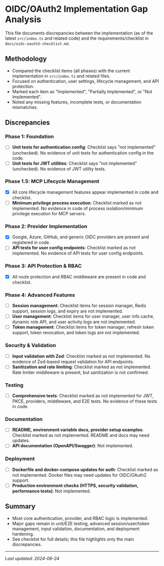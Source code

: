 # OIDC/OAuth2 Implementation Gap Analysis

This file documents discrepancies between the implementation (as of the latest `src/index.ts` and related code) and the requirements/checklist in `docs/oidc-oauth2-checklist.md`.

## Methodology
- Compared the checklist items (all phases) with the current implementation in `src/index.ts` and related files.
- Focused on authentication, user settings, lifecycle management, and API protection.
- Marked each item as "Implemented", "Partially Implemented", or "Not Implemented".
- Noted any missing features, incomplete tests, or documentation mismatches.

## Discrepancies

### Phase 1: Foundation
- [ ] **Unit tests for authentication config**: Checklist says "not implemented" (unchecked). No evidence of unit tests for authentication config in the code.
- [ ] **Unit tests for JWT utilities**: Checklist says "not implemented" (unchecked). No evidence of JWT utility tests.

### Phase 1.5: MCP Lifecycle Management
- [x] All core lifecycle management features appear implemented in code and checklist.
- [ ] **Minimum privilege process execution**: Checklist marked as not implemented. No evidence in code of process isolation/minimum privilege execution for MCP servers.

### Phase 2: Provider Implementation
- [x] Google, Azure, GitHub, and generic OIDC providers are present and registered in code.
- [ ] **API tests for user config endpoints**: Checklist marked as not implemented. No evidence of API tests for user config endpoints.

### Phase 3: API Protection & RBAC
- [x] All route protection and RBAC middleware are present in code and checklist.

### Phase 4: Advanced Features
- [ ] **Session management**: Checklist items for session manager, Redis support, session logs, and expiry are not implemented.
- [ ] **User management**: Checklist items for user manager, user info cache, dynamic role API, and user activity logs are not implemented.
- [ ] **Token management**: Checklist items for token manager, refresh token support, token revocation, and token logs are not implemented.

### Security & Validation
- [ ] **Input validation with Zod**: Checklist marked as not implemented. No evidence of Zod-based request validation for API endpoints.
- [ ] **Sanitization and rate limiting**: Checklist marked as not implemented. Rate limiter middleware is present, but sanitization is not confirmed.

### Testing
- [ ] **Comprehensive tests**: Checklist marked as not implemented for JWT, PKCE, providers, middleware, and E2E tests. No evidence of these tests in code.

### Documentation
- [ ] **README, environment variable docs, provider setup examples**: Checklist marked as not implemented. README and docs may need updates.
- [ ] **API documentation (OpenAPI/Swagger)**: Not implemented.

### Deployment
- [ ] **Dockerfile and docker-compose updates for auth**: Checklist marked as not implemented. Docker files may need updates for OIDC/OAuth2 support.
- [ ] **Production environment checks (HTTPS, security validation, performance tests)**: Not implemented.

## Summary
- Most core authentication, provider, and RBAC logic is implemented.
- Major gaps remain in unit/E2E testing, advanced session/user/token management, input validation, documentation, and deployment hardening.
- See checklist for full details; this file highlights only the main discrepancies.

---

_Last updated: 2024-06-24_
